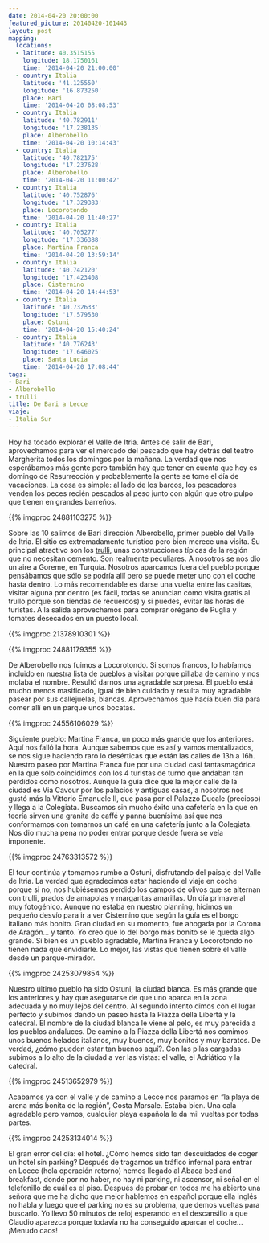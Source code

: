 ```yaml
---
date: 2014-04-20 20:00:00
featured_picture: 20140420-101443
layout: post
mapping:
  locations:
  - latitude: 40.3515155
    longitude: 18.1750161
    time: '2014-04-20 21:00:00'
  - country: Italia
    latitude: '41.125550'
    longitude: '16.873250'
    place: Bari
    time: '2014-04-20 08:08:53'
  - country: Italia
    latitude: '40.782911'
    longitude: '17.238135'
    place: Alberobello
    time: '2014-04-20 10:14:43'
  - country: Italia
    latitude: '40.782175'
    longitude: '17.237628'
    place: Alberobello
    time: '2014-04-20 11:00:42'
  - country: Italia
    latitude: '40.752876'
    longitude: '17.329383'
    place: Locorotondo
    time: '2014-04-20 11:40:27'
  - country: Italia
    latitude: '40.705277'
    longitude: '17.336388'
    place: Martina Franca
    time: '2014-04-20 13:59:14'
  - country: Italia
    latitude: '40.742120'
    longitude: '17.423408'
    place: Cisternino
    time: '2014-04-20 14:44:53'
  - country: Italia
    latitude: '40.732633'
    longitude: '17.579530'
    place: Ostuni
    time: '2014-04-20 15:40:24'
  - country: Italia
    latitude: '40.776243'
    longitude: '17.646025'
    place: Santa Lucia
    time: '2014-04-20 17:08:44'
tags:
- Bari
- Alberobello
- trulli
title: De Bari a Lecce
viaje:
- Italia Sur
---
```


Hoy ha tocado explorar el Valle de Itria. Antes de salir de Bari, aprovechamos para ver el mercado del pescado que hay detrás del teatro Margherita todos los domingos por la mañana. La verdad que nos esperábamos más gente pero también hay que tener en cuenta que hoy es domingo de Resurrección y probablemente la gente se tome el día de vacaciones. La cosa es simple: al lado de los barcos, los pescadores venden los peces recién pescados al peso junto con algún que otro pulpo que tienen en grandes barreños.

{{% imgproc 24881103275 %}}

Sobre las 10 salimos de Bari dirección Alberobello, primer pueblo del Valle de Itria. El sitio es extremadamente turístico pero bien merece una visita. Su principal atractivo son los <a href="https://en.wikipedia.org/wiki/Trullo">trulli</a>, unas construcciones típicas de la región que no necesitan cemento. Son realmente peculiares. A nosotros se nos dio un aire a Goreme, en Turquía. Nosotros aparcamos fuera del pueblo porque pensábamos que sólo se podría allí pero se puede meter uno con el coche hasta dentro. Lo más recomendable es darse una vuelta entre las casitas, visitar alguna por dentro (es fácil, todas se anuncian como visita gratis al trullo porque son tiendas de recuerdos) y si puedes, evitar las horas de turistas. A la salida aprovechamos para comprar orégano de Puglia y tomates desecados en un puesto local.

{{% imgproc 21378910301 %}}

{{% imgproc 24881179355 %}}

De Alberobello nos fuimos a Locorotondo. Si somos francos, lo habíamos incluido en nuestra lista de pueblos a visitar porque pillaba de camino y nos molaba el nombre. Resultó darnos una agradable sorpresa. El pueblo está mucho menos masificado, igual de bien cuidado y resulta muy agradable pasear por sus callejuelas, blancas. Aprovechamos que hacía buen día para comer allí en un parque unos bocatas.

{{% imgproc 24556106029 %}}

Siguiente pueblo: Martina Franca, un poco más grande que los anteriores. Aquí nos falló la hora. Aunque sabemos que es así y vamos mentalizados, se nos sigue haciendo raro lo desérticas que están las calles de 13h a 16h. Nuestro paseo por Martina Franca fue por una ciudad casi fantasmagórica en la que sólo coincidimos con los 4 turistas de turno que andaban tan perdidos como nosotros. Aunque la guía dice que la mejor calle de la ciudad es Via Cavour por los palacios y antiguas casas, a nosotros nos gustó más la Vittorio Emanuele II, que pasa por el Palazzo Ducale (precioso) y llega a la Colegiata. Buscamos sin mucho éxito una cafetería en la que en teoría sirven una granita de caffé y panna buenísima así que nos conformamos con tomarnos un café en una cafetería junto a la Colegiata. Nos dio mucha pena no poder entrar porque desde fuera se veía imponente.

{{% imgproc 24763313572 %}}

El tour continúa y tomamos rumbo a Ostuni, disfrutando del paisaje del Valle de Itria. La verdad que agradecimos estar haciendo el viaje en coche porque si no, nos hubiésemos perdido los campos de olivos que se alternan con trulli, prados de amapolas y margaritas amarillas. Un día primaveral muy fotogénico. Aunque no estaba en nuestro planning, hicimos un pequeño desvío para ir a ver Cisternino que según la guía es el borgo italiano más bonito. Gran ciudad en su momento, fue ahogada por la Corona de Aragón... y tanto. Yo creo que lo del borgo más bonito se le queda algo grande. Si bien es un pueblo agradable, Martina Franca y Locorotondo no tienen nada que envidiarle. Lo mejor, las vistas que tienen sobre el valle desde un parque-mirador.

{{% imgproc 24253079854 %}}

Nuestro último pueblo ha sido Ostuni, la ciudad blanca. Es más grande que los anteriores y hay que asegurarse de que uno aparca en la zona adecuada y no muy lejos del centro. Al segundo intento dimos con el lugar perfecto y subimos dando un paseo hasta la Piazza della Libertá y la catedral. El nombre de la ciudad blanca le viene al pelo, es muy parecida a los pueblos andaluces. De camino a la Piazza della Libertá nos comimos unos buenos helados italianos, muy buenos, muy bonitos y muy baratos. De verdad, ¿cómo pueden estar tan buenos aquí?. Con las pilas cargadas subimos a lo alto de la ciudad a ver las vistas: el valle, el Adriático y la catedral.

{{% imgproc 24513652979 %}}

Acabamos ya con el valle y de camino a Lecce nos paramos en “la playa de arena más bonita de la región”, Costa Marsale. Estaba bien. Una cala agradable pero vamos, cualquier playa española le da mil vueltas por todas partes.

{{% imgproc 24253134014 %}}

El gran error del día: el hotel. ¿Cómo hemos sido tan descuidados de coger un hotel sin parking? Después de tragarnos un tráfico infernal para entrar en Lecce (hola operación retorno) hemos llegado al Abaca bed and breakfast, donde por no haber, no hay ni parking, ni ascensor, ni señal en el telefonillo de cuál es el piso. Después de probar en todos me ha abierto una señora que me ha dicho que mejor hablemos en español porque ella inglés no habla y luego que el parking no es su problema, que demos vueltas para buscarlo. Yo llevo 50 minutos de reloj esperando en el descansillo a que Claudio aparezca porque todavía no ha conseguido aparcar el coche... ¡Menudo caos!